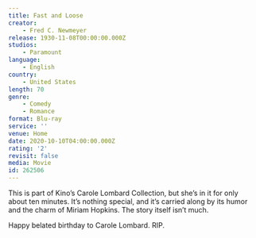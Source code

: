 ```yaml
---
title: Fast and Loose
creator:
    - Fred C. Newmeyer
release: 1930-11-08T00:00:00.000Z
studios:
    - Paramount
language:
    - English
country:
    - United States
length: 70
genre:
    - Comedy
    - Romance
format: Blu-ray
service: ''
venue: Home
date: 2020-10-10T04:00:00.000Z
rating: '2'
revisit: false
media: Movie
id: 262506
---
```


This is part of Kino’s Carole Lombard Collection, but she’s in it for only about ten minutes. It’s nothing special, and it’s carried along by its humor and the charm of Miriam Hopkins. The story itself isn’t much.

Happy belated birthday to Carole Lombard. RIP.
